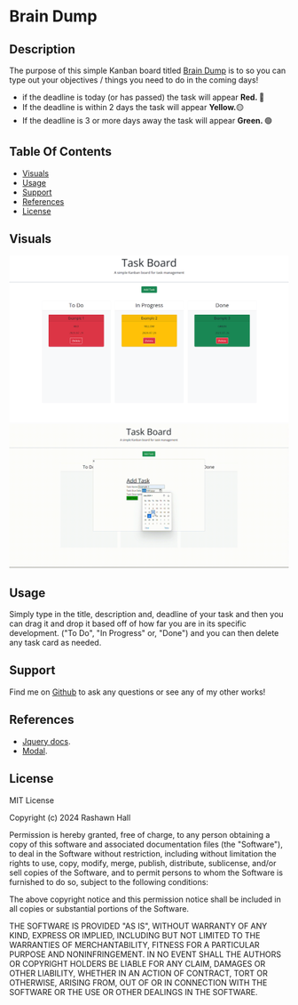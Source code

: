 # Brain Dump

## Description
The purpose of this simple Kanban board titled [Brain Dump](https://ther16h.github.io/Brain-Dump/) is to so you can type out your objectives / things you need to do in the coming days! 
- if the deadline is today (or has passed) the task will appear <b> Red. </b>🔴
- If the deadline is within 2 days the task will appear <b>Yellow.</b>🟡
- If the deadline is 3 or more days away the task will appear <b> Green. </b>🟢
## Table Of Contents
- [Visuals](#visuals)
- [Usage](#usage)
- [Support](#support)
- [References](#references)
- [License](#license)

## Visuals
![Screenshot1](./assets/images/Visual3.png)
![gif1](./assets/images/Visual4(demo).gif)

## Usage
Simply type in the title, description and, deadline of your task and then you can drag it and drop it based off of how far you are in its specific development. ("To Do", "In Progress" or, "Done") and you can then delete any task card as needed.

## Support
Find me on [Github](https://github.com/TheR16H) to ask any questions or see any of my other works!

## References
- [Jquery docs](https://api.jqueryui.com/draggable/).
- [Modal](https://getbootstrap.com/docs/5.1/components/modal/).

## License 
MIT License

Copyright (c) 2024 Rashawn Hall

Permission is hereby granted, free of charge, to any person obtaining a copy
of this software and associated documentation files (the "Software"), to deal
in the Software without restriction, including without limitation the rights
to use, copy, modify, merge, publish, distribute, sublicense, and/or sell
copies of the Software, and to permit persons to whom the Software is
furnished to do so, subject to the following conditions:

The above copyright notice and this permission notice shall be included in all
copies or substantial portions of the Software.

THE SOFTWARE IS PROVIDED "AS IS", WITHOUT WARRANTY OF ANY KIND, EXPRESS OR
IMPLIED, INCLUDING BUT NOT LIMITED TO THE WARRANTIES OF MERCHANTABILITY,
FITNESS FOR A PARTICULAR PURPOSE AND NONINFRINGEMENT. IN NO EVENT SHALL THE
AUTHORS OR COPYRIGHT HOLDERS BE LIABLE FOR ANY CLAIM, DAMAGES OR OTHER
LIABILITY, WHETHER IN AN ACTION OF CONTRACT, TORT OR OTHERWISE, ARISING FROM,
OUT OF OR IN CONNECTION WITH THE SOFTWARE OR THE USE OR OTHER DEALINGS IN THE
SOFTWARE.
